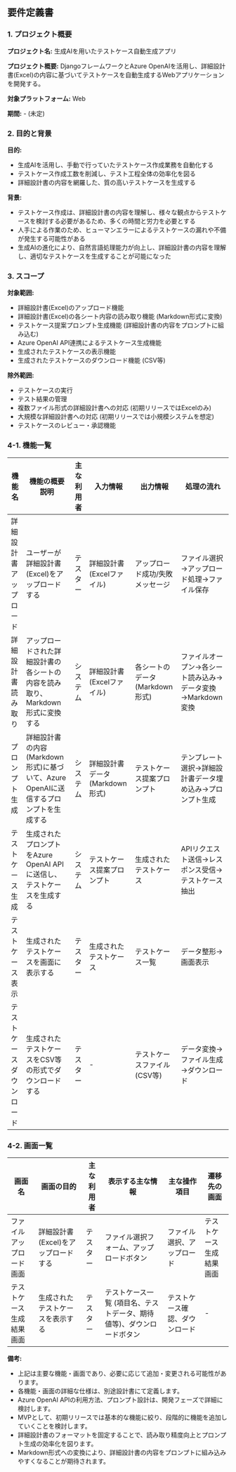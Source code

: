 ## 要件定義書

### 1. プロジェクト概要

**プロジェクト名:** 生成AIを用いたテストケース自動生成アプリ

**プロジェクト概要:** DjangoフレームワークとAzure OpenAIを活用し、詳細設計書(Excel)の内容に基づいてテストケースを自動生成するWebアプリケーションを開発する。

**対象プラットフォーム:** Web

**期間:** - (未定)

### 2. 目的と背景

**目的:**

* 生成AIを活用し、手動で行っていたテストケース作成業務を自動化する
* テストケース作成工数を削減し、テスト工程全体の効率化を図る
* 詳細設計書の内容を網羅した、質の高いテストケースを生成する

**背景:**

* テストケース作成は、詳細設計書の内容を理解し、様々な観点からテストケースを検討する必要があるため、多くの時間と労力を必要とする
* 人手による作業のため、ヒューマンエラーによるテストケースの漏れや不備が発生する可能性がある
* 生成AIの進化により、自然言語処理能力が向上し、詳細設計書の内容を理解し、適切なテストケースを生成することが可能になった

### 3. スコープ

**対象範囲:**

* 詳細設計書(Excel)のアップロード機能
* 詳細設計書(Excel)の各シート内容の読み取り機能 (Markdown形式に変換)
* テストケース提案プロンプト生成機能 (詳細設計書の内容をプロンプトに組み込む)
* Azure OpenAI API連携によるテストケース生成機能
* 生成されたテストケースの表示機能
* 生成されたテストケースのダウンロード機能 (CSV等)

**除外範囲:**

* テストケースの実行
* テスト結果の管理
* 複数ファイル形式の詳細設計書への対応 (初期リリースではExcelのみ)
* 大規模な詳細設計書への対応 (初期リリースでは小規模システムを想定)
* テストケースのレビュー・承認機能

### 4-1. 機能一覧

| 機能名 | 機能の概要説明 | 主な利用者 | 入力情報 | 出力情報 | 処理の流れ |
|---|---|---|---|---|---|
| 詳細設計書アップロード | ユーザーが詳細設計書(Excel)をアップロードする | テスター | 詳細設計書(Excelファイル) | アップロード成功/失敗メッセージ | ファイル選択→アップロード処理→ファイル保存 |
| 詳細設計書読み取り | アップロードされた詳細設計書の各シートの内容を読み取り、Markdown形式に変換する | システム | 詳細設計書(Excelファイル) | 各シートのデータ (Markdown形式) | ファイルオープン→各シート読み込み→データ変換→Markdown変換 |
| プロンプト生成 | 詳細設計書の内容(Markdown形式)に基づいて、Azure OpenAIに送信するプロンプトを生成する | システム | 詳細設計書データ (Markdown形式) | テストケース提案プロンプト | テンプレート選択→詳細設計書データ埋め込み→プロンプト生成 |
| テストケース生成 | 生成されたプロンプトをAzure OpenAI APIに送信し、テストケースを生成する | システム | テストケース提案プロンプト | 生成されたテストケース | APIリクエスト送信→レスポンス受信→テストケース抽出 |
| テストケース表示 | 生成されたテストケースを画面に表示する | テスター | 生成されたテストケース | テストケース一覧 | データ整形→画面表示 |
| テストケースダウンロード | 生成されたテストケースをCSV等の形式でダウンロードする | テスター | - | テストケースファイル (CSV等) | データ変換→ファイル生成→ダウンロード |

### 4-2. 画面一覧

| 画面名 | 画面の目的 | 主な利用者 | 表示する主な情報 | 主な操作項目 | 遷移先の画面 |
|---|---|---|---|---|---|
| ファイルアップロード画面 | 詳細設計書(Excel)をアップロードする | テスター | ファイル選択フォーム、アップロードボタン | ファイル選択、アップロード | テストケース生成結果画面 |
| テストケース生成結果画面 | 生成されたテストケースを表示する | テスター | テストケース一覧 (項目名、テストデータ、期待値等)、ダウンロードボタン | テストケース確認、ダウンロード | - |

**備考:**

* 上記は主要な機能・画面であり、必要に応じて追加・変更される可能性があります。
* 各機能・画面の詳細な仕様は、別途設計書にて定義します。
* Azure OpenAI APIの利用方法、プロンプト設計は、開発フェーズで詳細に検討します。
* MVPとして、初期リリースでは基本的な機能に絞り、段階的に機能を追加していくことを検討します。
* 詳細設計書のフォーマットを固定することで、読み取り精度向上とプロンプト生成の効率化を図ります。
* Markdown形式への変換により、詳細設計書の内容をプロンプトに組み込みやすくなることが期待されます。

